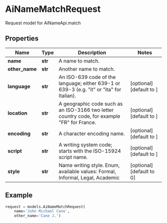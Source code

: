 # AiNameMatchRequest

Request model for AiNameApi.match

## Properties

Name | Type | Description | Notes
---- | ---- | ----------- | -----
**name** |**str** |A name to match. |
**other_name** |**str** |Another name to match. |
**language** |**str** |An ISO-639 code of the language; either 639-1 or 639-3 (e.g. \"it\" or \"ita\" for Italian).              |[optional] [default to ]
**location** |**str** |A geographic code such as an ISO-3166 two letter country code, for example \"FR\" for France.              |[optional] [default to ]
**encoding** |**str** |A character encoding name. |[optional] [default to ]
**script** |**str** |A writing system code; starts with the ISO-15924 script name. |[optional] [default to ]
**style** |**str** |Name writing style. Enum, available values: Formal, Informal, Legal, Academic |[optional] [default to 0]

## Example
```python
request = models.AiNameMatchRequest(
    name='John Michael Cane',
    other_name='Cane J.')
```
